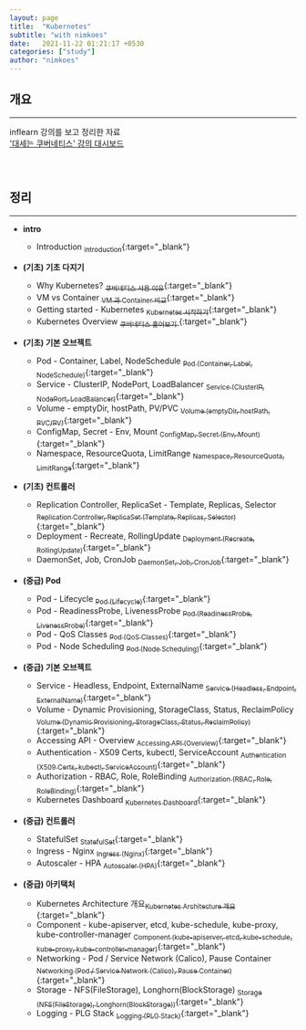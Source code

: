 ```yaml
---
layout: page
title:  "Kubernetes"
subtitle: "with nimkoes"
date:   2021-11-22 01:21:17 +0530
categories: ["study"]
author: "nimkoes"
---
```


## **개요**
---
inflearn 강의를 보고 정리한 자료  
[<u>'대세는 쿠버네티스' 강의 대시보드</u>][link_study]
　  
　  
　  

## **정리**
---

- **intro**
  - Introduction [<sub>introduction</sub>](https://inky-bug-9a2.notion.site/Introduction-e291b18ece2546bd93326ebc76ee1ac1){:target="_blank"}

- **(기초) 기초 다지기**
  - Why Kubernetes?                      [<sub>쿠버네티스 사용 이유</sub>](https://inky-bug-9a2.notion.site/Why-Kubernetes-4bdeef9821e54b18b59beb8f69cae525){:target="_blank"}  
  - VM vs Container                      [<sub>VM 과 Container 비교</sub>](https://inky-bug-9a2.notion.site/VM-vs-Container-cf0a270b8e1d499687b463f598cf057f){:target="_blank"}  
  - Getting started - Kubernetes         [<sub>Kubernetes 시작하기</sub>](https://inky-bug-9a2.notion.site/Getting-started-Kubernetes-43a28a5ac53c4f3daf34febd43960e3e){:target="_blank"}  
  - Kubernetes Overview                  [<sub>쿠버네티스 훑어보기</sub> ](https://inky-bug-9a2.notion.site/Kubernetes-Overview-72f57cd08ba248ecafb152abd25674ac){:target="_blank"}  
- **(기초) 기본 오브젝트**
  - Pod - Container, Label, NodeSchedule        [<sub>Pod (Container, Label, NodeSchedule)</sub>](https://inky-bug-9a2.notion.site/Pod-Container-Label-NodeSchedule-4a1ed94cc7234de998c8f59b80b0d7c0){:target="_blank"}  
  - Service - ClusterIP, NodePort, LoadBalancer [<sub>Service (ClusterIP, NodePort, LoadBalancer)</sub>](https://inky-bug-9a2.notion.site/Service-ClusterIP-NodePort-LoadBalancer-68f2357916804e2cbc5157845f3eb84f){:target="_blank"}  
  - Volume - emptyDir, hostPath, PV/PVC         [<sub>Volume (emptyDir, hostPath, PVC/PV)</sub>](https://inky-bug-9a2.notion.site/Volume-emptyDir-hostPath-PVC-PV-8a51676bf0454647b827e16bb0caa688){:target="_blank"}  
  - ConfigMap, Secret - Env, Mount              [<sub>ConfigMap, Secret (Env, Mount)</sub>](https://inky-bug-9a2.notion.site/ConfigMap-Secret-Env-Mount-5b1750a16de44653a33e200c0b6a2d11){:target="_blank"}  
  - Namespace, ResourceQuota, LimitRange        [<sub>Namespace, ResourceQuota, LimitRange</sub>](https://inky-bug-9a2.notion.site/Namespace-ResourceQuota-LimitRange-d64e89da928140a48c39e7452c8263c6){:target="_blank"}  
- **(기초) 컨트롤러**
  - Replication Controller, ReplicaSet - Template, Replicas, Selector [<sub>Replication Controller, ReplicaSet (Template, Replicas, Selector)</sub>](https://inky-bug-9a2.notion.site/Replication-Controller-ReplicaSet-Template-Replicas-Selector-e5c7cc7cb2d4484084f127983dfe278f){:target="_blank"}  
  - Deployment - Recreate, RollingUpdate                              [<sub>Deployment (Recreate, RollingUpdate)</sub>](https://inky-bug-9a2.notion.site/Deployment-Recreate-RollingUpdate-cf999c3724c24b9da4947b98c5012681){:target="_blank"}  
  - DaemonSet, Job, CronJob                                           [<sub>DaemonSet, Job, CronJob</sub>](https://inky-bug-9a2.notion.site/DaemonSet-Job-CronJob-d3fd08aa986c43479ecef6ca69b5a2df){:target="_blank"}
- **(중급) Pod**
  - Pod - Lifecycle                     [<sub>Pod (Lifecycle)</sub>](https://inky-bug-9a2.notion.site/Pod-Lifecycle-f890c1c8fac145b4bc96ddee11ab842a){:target="_blank"}  
  - Pod - ReadinessProbe, LivenessProbe [<sub>Pod (ReadinessProbe, LivenessProbe)</sub>](https://inky-bug-9a2.notion.site/Pod-ReadinessProbe-LivenessProbe-0b5d9c09755d4e9ba9fd84ee229c0898){:target="_blank"}  
  - Pod - QoS Classes                   [<sub>Pod (QoS Classes)</sub>](https://inky-bug-9a2.notion.site/Pod-QoS-Classes-c09f43640f8c4e608949f32bf2cd358a){:target="_blank"}  
  - Pod - Node Scheduling               [<sub>Pod (Node Scheduling)</sub>](https://inky-bug-9a2.notion.site/Pod-Node-Scheduling-2d9b4f767bb74c568c96229c9b9adc3d){:target="_blank"}  
- **(중급) 기본 오브젝트**
  - Service - Headless, Endpoint, ExternalName                         [<sub>Service (Headless, Endpoint, ExternalName)</sub>](https://inky-bug-9a2.notion.site/Service-Headless-Endpoint-ExternalName-264ba44a0db141acb2842f6ff9129188){:target="_blank"}  
  - Volume - Dynamic Provisioning, StorageClass, Status, ReclaimPolicy [<sub>Volume (Dynamic Provisioning, StorageClass, Status, ReclaimPolicy)</sub>](https://inky-bug-9a2.notion.site/Volume-Dynamic-Provisioning-StorageClass-Status-ReclaimPolicy-7081229163074f23a6d3f4b6f7698aa9){:target="_blank"}  
  - Accessing API - Overview                                           [<sub>Accessing API (Overview)</sub>](https://inky-bug-9a2.notion.site/Accessing-API-Overview-c63616108aed4590a244b7dfad89aef1){:target="_blank"}  
  - Authentication - X509 Certs, kubectl, ServiceAccount               [<sub>Authentication (X509 Certs, kubectl, ServiceAccount)</sub>](https://inky-bug-9a2.notion.site/Authentication-X509-Certs-kubectl-ServiceAccount-0184906630e8496db7636cbbf1f58e64){:target="_blank"}  
  - Authorization - RBAC, Role, RoleBinding                            [<sub>Authorization (RBAC, Role, RoleBinding)</sub>](https://inky-bug-9a2.notion.site/Authorization-RBAC-Role-RoleBinding-7914f989e9324557809a8d775f6ecdf1){:target="_blank"}  
  - Kubernetes Dashboard                                               [<sub>Kubernetes Dashboard</sub>](https://inky-bug-9a2.notion.site/Kubernetes-Dashboard-454dc8281d9e47dca85a25e5d8e1e9bd){:target="_blank"}
- **(중급) 컨트롤러**
  - StatefulSet      [<sub>StatefulSet</sub>](https://inky-bug-9a2.notion.site/StatefulSet-dca938a479e646cb9adbb4f1d7684959){:target="_blank"}  
  - Ingress - Nginx  [<sub>Ingress (Nginx)</sub>](https://inky-bug-9a2.notion.site/Ingress-Nginx-a3b35e77479a4a78bc0f28b919cce800){:target="_blank"}  
  - Autoscaler - HPA [<sub>Autoscaler (HPA)</sub>](https://inky-bug-9a2.notion.site/Autoscaler-HPA-25a28f3b1f2b4faeb9277c3928c0a21f){:target="_blank"}  
- **(중급) 아키택처**
  - Kubernetes Architecture 개요[<sub>Kubernetes Architecture 개요</sub>](https://inky-bug-9a2.notion.site/Kubernetes-Architecture-6621b551f3324f34826dd044036a7200){:target="_blank"}  
  - Component - kube-apiserver, etcd, kube-schedule, kube-proxy, kube-controller-manager [<sub>Component (kube-apiserver, etcd, kube-schedule, kube-proxy, kube-controller-manager)</sub>](https://inky-bug-9a2.notion.site/Component-kube-apiserver-etcd-kube-schedule-kube-proxy-kube-controller-manager-96a112f32f4944359d59a8c569ab0805){:target="_blank"}  
  - Networking - Pod / Service Network (Calico), Pause Container                         [<sub>Networking (Pod / Service Network (Calico), Pause Container)</sub>](https://inky-bug-9a2.notion.site/Networking-Pod-Service-Network-Calico-Pause-Container-d44f87c39f23413a8f84d1e5ae7be87a){:target="_blank"}  
  - Storage - NFS(FileStorage), Longhorn(BlockStorage)                                   [<sub>Storage (NFS(FileStorage), Longhorn(BlockStorage))</sub>](https://inky-bug-9a2.notion.site/Storage-NFS-FileStorage-Longhorn-BlockStorage-ad1d5dcfa23e43f9b1bbf95b3f89ae43){:target="_blank"}  
  - Logging - PLG Stack                                                                  [<sub>Logging (PLG Stack)</sub>](https://inky-bug-9a2.notion.site/Logging-PLG-Stack-9fe6c4f56603490eb2bfc1ac7d635338){:target="_blank"}  
　  
　  
　  

[link_study]:https://www.inflearn.com/course/%EC%BF%A0%EB%B2%84%EB%84%A4%ED%8B%B0%EC%8A%A4-%EA%B8%B0%EC%B4%88
